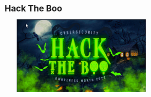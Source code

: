 # Hack The Boo

<figure><img src="../../.gitbook/assets/image (5).png" alt=""><figcaption></figcaption></figure>
